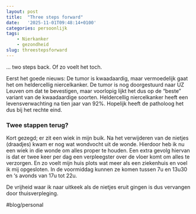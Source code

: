 ```yaml
---
layout: post
title:  "Three steps forward"
date:   '2025-11-01T09:48:14+0100'
categories: persoonlijk
tags: 
	- Nierkanker
	- gezondheid
slug: threestepsforward
---
```

... two steps back. Of zo voelt het toch.

Eerst het goede nieuws: De tumor is kwaadaardig, maar vermoedelijk gaat het om heldercellig niercelkanker. De tumor is nog doorgestuurd naar UZ Leuven om dat te bevestigen, maar voorlopig lijkt het dus op de “beste” variant van de kwaadaardige soorten. Heldercellig niercelkanker heeft een levensverwachting na tien jaar van 92%. Hopelijk heeft de patholoog het dus bij het rechte eind.
### Twee stappen terug?
Kort gezegd; er zit een wiek in mijn buik. Na het verwijderen van de nietjes (draadjes) kwam er nog wat wondvocht uit de wonde. Hierdoor heb ik nu een wiek in die wonde om alles proper te houden. Een extra gevolg hiervan is dat er twee keer per dag een verpleegster over de vloer komt om alles te verzorgen. En zo voelt mijn huis plots wat meer als een ziekenhuis en voel ik mij opgesloten. In de voormiddag kunnen ze komen tussen 7u en 13u30 en ‘s avonds van 17u tot 22u.

De vrijheid waar ik naar uitkeek als de nietjes eruit gingen is dus vervangen door thuisverpleging.

#blog/personal
